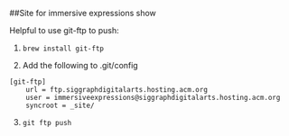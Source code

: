 ##Site for immersive expressions show

Helpful to use git-ftp to push:

1. `brew install git-ftp`

2. Add the following to .git/config

```
[git-ftp]
	url = ftp.siggraphdigitalarts.hosting.acm.org
	user = immersiveexpressions@siggraphdigitalarts.hosting.acm.org
	syncroot = _site/
```

3. `git ftp push`

